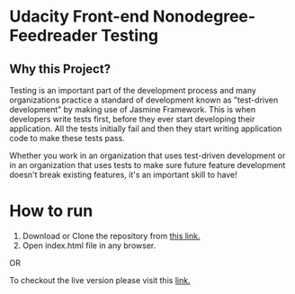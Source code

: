 # Udacity Front-end Nonodegree-Feedreader Testing


## Why this Project?

Testing is an important part of the development process and many organizations practice a standard of development known as "test-driven development" by making use of Jasmine Framework. This is when developers write tests first, before they ever start developing their application. All the tests initially fail and then they start writing application code to make these tests pass.

Whether you work in an organization that uses test-driven development or in an organization that uses tests to make sure future feature development doesn't break existing features, it's an important skill to have!

# How to run
1. Download or Clone the repository from [this link.](https://github.com/nkhlwakade/Feedreader-Testing.git)
2. Open index.html file in any browser.

OR

To checkout the live version please visit this [link.](https://nkhlwakade.github.io/Feedreader-Testing/)
